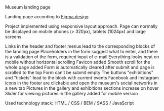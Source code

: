 Museum landing page

Landing page according to [Figma design](https://www.figma.com/file/cRBCqE06cDrY3s4jX7h3iY/%D0%9D%D0%90%D0%9C%D0%A3-(Edit)?node-id=0%3A1)

Project implemented using responsive layout approach. 
Page can normally be displayed on mobile phones (> 320px), tablets (1024px) and large screens.

Links in the header and footer menus lead to the corresponding blocks of the landing page
Placeholders in the form suggest what to enter, and there is a validation of the form, required input of e-mail
Everything looks neat on mobile without horizontal scrolling
Favicon added
Smooth scroll for the whole page added
Form is automatically cleared after submit and page is scrolled to the top
Form can’t be submit empty
The buttons "exhibitions" and "tickets" lead to the block with current events
Facebook and Instagram icons in the footer are clickable and open the museum's social networks in a new tab
Pictures in the gallery and exhibitions sections increase on hover
Slider for viewing pictures in the gallery added for mobile version

Used technology stack: HTML / CSS / BEM / SASS / JavaScript
